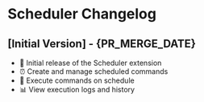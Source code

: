# Scheduler Changelog

## [Initial Version] - {PR_MERGE_DATE}

- 🎉 Initial release of the Scheduler extension
- ⏰ Create and manage scheduled commands
- 🔄 Execute commands on schedule
- 📊 View execution logs and history
